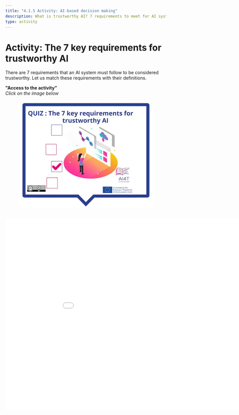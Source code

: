 ```yaml
---
title: "4.1.5 Activity: AI-based decision making"
description: What is trustworthy AI? 7 requirements to meet for AI systems
type: activity
---
```


# Activity: The 7 key requirements for trustworthy AI

There are 7 requirements that an AI system must follow to be considered trustworthy.
Let us match these requirements with their definitions.

**"Access to the activity"**  
_Click on the image below_

<figure><img src="Images/VisuelQUIZThe7keyrequirementsfortrustworthyAI.jpg" alt="Illustration for AI-based decision making Activity"/>  
</figure>

<center><iframe width="960" height="600" src="4-1-5a-risks-associated-to-the-use-of-AI-systems/4-1-5a-making-decision-with-AI.html" frameborder="0" allowfullscreen></iframe></center>
